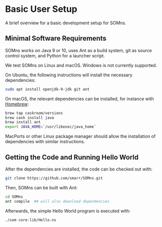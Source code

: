# Basic User Setup

A brief overview for a basic development setup for SOMns.

## Minimal Software Requirements

SOMns works on Java 9 or 10, uses Ant as a build system, git as
source control system, and Python for a launcher script.

We test SOMns on Linux and macOS. Windows is not currently supported.

On Ubuntu, the following instructions will install the necessary dependencies:

```bash
sudo apt install openjdk-9-jdk git ant
```

On macOS, the relevant dependencies can be installed, for instance with
[Homebrew](https://brew.sh/):

```bash
brew tap caskroom/versions
brew cask install java
brew install ant
export JAVA_HOME=`/usr/libexec/java_home`
```

MacPorts or other Linux package manager should allow the installation of
dependencies with similar instructions.


## Getting the Code and Running Hello World

After the dependencies are installed, the code can be checked out with:

```bash
git clone https://github.com/smarr/SOMns.git
```

Then, SOMns can be built with Ant:

```bash
cd SOMns
ant compile  ## will also download dependencies
```

Afterwards, the simple Hello World program is executed with:

```bash
./som core-lib/Hello.ns
```
